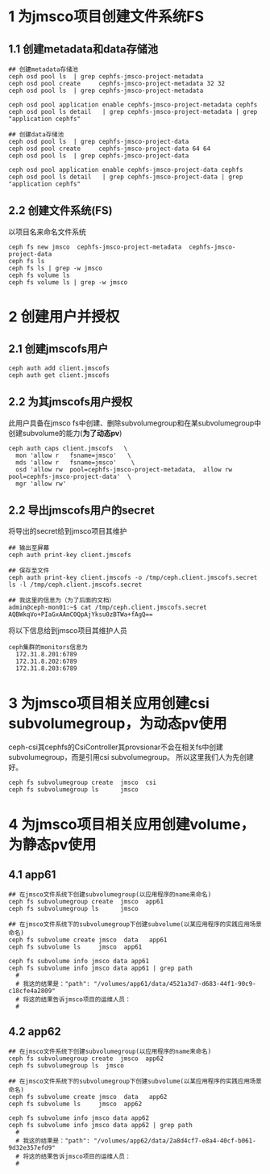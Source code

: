 # 1 为jmsco项目创建文件系统FS
## 1.1 创建metadata和data存储池
```
## 创建metadata存储池
ceph osd pool ls  | grep cephfs-jmsco-project-metadata
ceph osd pool create     cephfs-jmsco-project-metadata 32 32
ceph osd pool ls  | grep cephfs-jmsco-project-metadata
  
ceph osd pool application enable cephfs-jmsco-project-metadata cephfs
ceph osd pool ls detail   | grep cephfs-jmsco-project-metadata | grep "application cephfs"

## 创建data存储池
ceph osd pool ls  | grep cephfs-jmsco-project-data
ceph osd pool create     cephfs-jmsco-project-data 64 64
ceph osd pool ls  | grep cephfs-jmsco-project-data
  
ceph osd pool application enable cephfs-jmsco-project-data cephfs
ceph osd pool ls detail   | grep cephfs-jmsco-project-data | grep "application cephfs"
```

## 2.2 创建文件系统(FS)
以项目名来命名文件系统
```
ceph fs new jmsco  cephfs-jmsco-project-metadata  cephfs-jmsco-project-data
ceph fs ls 
ceph fs ls | grep -w jmsco
ceph fs volume ls 
ceph fs volume ls | grep -w jmsco
```

# 2 创建用户并授权
## 2.1 创建jmscofs用户
```
ceph auth add client.jmscofs
ceph auth get client.jmscofs
```

## 2.2 为其jmscofs用户授权
此用户具备在jmsco fs中创建、删除subvolumegroup和在某subvolumegroup中创建subvolume的能力(**为了动态pv**)
```
ceph auth caps client.jmscofs   \
  mon 'allow r   fsname=jmsco'   \
  mds 'allow r   fsname=jmsco'    \
  osd 'allow rw  pool=cephfs-jmsco-project-metadata,  allow rw pool=cephfs-jmsco-project-data'  \
  mgr 'allow rw'
```

## 2.2 导出jmscofs用户的secret
将导出的secret给到jmsco项目其维护
```
## 输出至屏幕
ceph auth print-key client.jmscofs

## 保存至文件
ceph auth print-key client.jmscofs -o /tmp/ceph.client.jmscofs.secret
ls -l /tmp/ceph.client.jmscofs.secret

## 我这里的信息为（为了后面的文档）
admin@ceph-mon01:~$ cat /tmp/ceph.client.jmscofs.secret
AQBWkqVo+PIaGxAAmC0QpAjYksu0zBTWa+fAgQ==
```

将以下信息给到jmsco项目其维护人员
```
ceph集群的monitors信息为
  172.31.8.201:6789
  172.31.8.202:6789
  172.31.8.203:6789
```

# 3 为jmsco项目相关应用创建csi subvolumegroup，为动态pv使用
ceph-csi其cephfs的CsiController其provsionar不会在相关fs中创建subvolumegroup，而是引用csi subvolumegroup。
所以这里我们人为先创建好。
```
ceph fs subvolumegroup create  jmsco  csi
ceph fs subvolumegroup ls      jmsco
```

# 4 为jmsco项目相关应用创建volume，为静态pv使用
## 4.1 app61
```
## 在jmsco文件系统下创建subvolumegroup(以应用程序的name来命名)
ceph fs subvolumegroup create  jmsco  app61
ceph fs subvolumegroup ls      jmsco

## 在jmsco文件系统下的subvolumegroup下创建subvolume(以某应用程序的实践应用场景命名)
ceph fs subvolume create jmsco  data   app61
ceph fs subvolume ls     jmsco  app61

ceph fs subvolume info jmsco data app61
ceph fs subvolume info jmsco data app61 | grep path
  #
  # 我这的结果是："path": "/volumes/app61/data/4521a3d7-d683-44f1-90c9-c18cfe4a2809" 
  # 将这的结果告诉jmsco项目的运维人员：
  #
```

## 4.2 app62
```
## 在jmsco文件系统下创建subvolumegroup(以应用程序的name来命名)
ceph fs subvolumegroup create  jmsco  app62
ceph fs subvolumegroup ls  jmsco

## 在jmsco文件系统下的subvolumegroup下创建subvolume(以某应用程序的实践应用场景命名)
ceph fs subvolume create jmsco  data   app62
ceph fs subvolume ls     jmsco  app62

ceph fs subvolume info jmsco data app62
ceph fs subvolume info jmsco data app62 | grep path
  #
  # 我这的结果是："path": "/volumes/app62/data/2a8d4cf7-e8a4-40cf-b061-9d32e357efd9" 
  # 将这的结果告诉jmsco项目的运维人员：
  #
```

